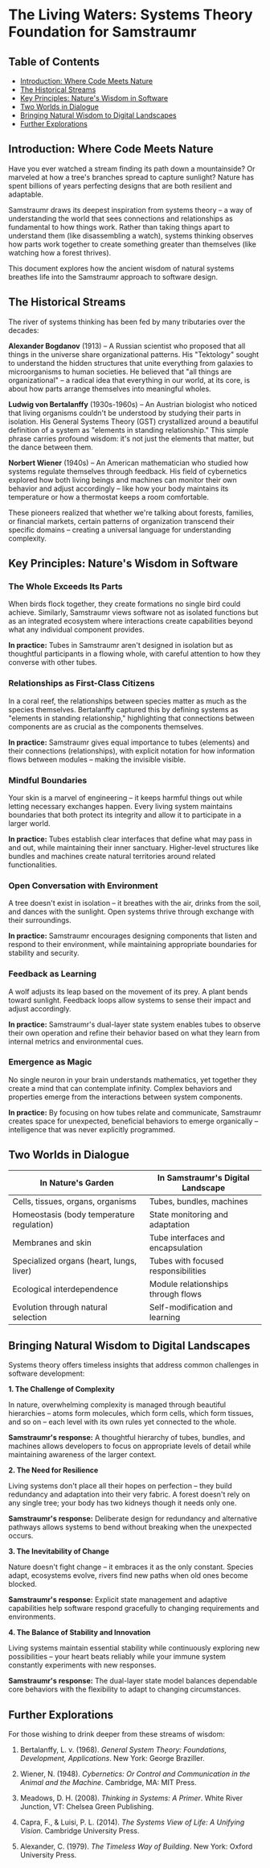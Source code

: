# The Living Waters: Systems Theory Foundation for Samstraumr


## Table of Contents
- [Introduction: Where Code Meets Nature](#introduction-where-code-meets-nature)
- [The Historical Streams](#the-historical-streams)
- [Key Principles: Nature's Wisdom in Software](#key-principles-natures-wisdom-in-software)
- [Two Worlds in Dialogue](#two-worlds-in-dialogue)
- [Bringing Natural Wisdom to Digital Landscapes](#bringing-natural-wisdom-to-digital-landscapes)
- [Further Explorations](#further-explorations)

## Introduction: Where Code Meets Nature

Have you ever watched a stream finding its path down a mountainside? Or marveled at how a tree's branches spread to capture sunlight? Nature has spent billions of years perfecting designs that are both resilient and adaptable.

Samstraumr draws its deepest inspiration from systems theory – a way of understanding the world that sees connections and relationships as fundamental to how things work. Rather than taking things apart to understand them (like disassembling a watch), systems thinking observes how parts work together to create something greater than themselves (like watching how a forest thrives).

This document explores how the ancient wisdom of natural systems breathes life into the Samstraumr approach to software design.

## The Historical Streams

The river of systems thinking has been fed by many tributaries over the decades:

**Alexander Bogdanov** (1913) – A Russian scientist who proposed that all things in the universe share organizational patterns. His "Tektology" sought to understand the hidden structures that unite everything from galaxies to microorganisms to human societies. He believed that "all things are organizational" – a radical idea that everything in our world, at its core, is about how parts arrange themselves into meaningful wholes.

**Ludwig von Bertalanffy** (1930s-1960s) – An Austrian biologist who noticed that living organisms couldn't be understood by studying their parts in isolation. His General Systems Theory (GST) crystallized around a beautiful definition of a system as "elements in standing relationship." This simple phrase carries profound wisdom: it's not just the elements that matter, but the dance between them.

**Norbert Wiener** (1940s) – An American mathematician who studied how systems regulate themselves through feedback. His field of cybernetics explored how both living beings and machines can monitor their own behavior and adjust accordingly – like how your body maintains its temperature or how a thermostat keeps a room comfortable.

These pioneers realized that whether we're talking about forests, families, or financial markets, certain patterns of organization transcend their specific domains – creating a universal language for understanding complexity.

## Key Principles: Nature's Wisdom in Software

### The Whole Exceeds Its Parts

When birds flock together, they create formations no single bird could achieve. Similarly, Samstraumr views software not as isolated functions but as an integrated ecosystem where interactions create capabilities beyond what any individual component provides.

**In practice:** Tubes in Samstraumr aren't designed in isolation but as thoughtful participants in a flowing whole, with careful attention to how they converse with other tubes.

### Relationships as First-Class Citizens

In a coral reef, the relationships between species matter as much as the species themselves. Bertalanffy captured this by defining systems as "elements in standing relationship," highlighting that connections between components are as crucial as the components themselves.

**In practice:** Samstraumr gives equal importance to tubes (elements) and their connections (relationships), with explicit notation for how information flows between modules – making the invisible visible.

### Mindful Boundaries

Your skin is a marvel of engineering – it keeps harmful things out while letting necessary exchanges happen. Every living system maintains boundaries that both protect its integrity and allow it to participate in a larger world.

**In practice:** Tubes establish clear interfaces that define what may pass in and out, while maintaining their inner sanctuary. Higher-level structures like bundles and machines create natural territories around related functionalities.

### Open Conversation with Environment

A tree doesn't exist in isolation – it breathes with the air, drinks from the soil, and dances with the sunlight. Open systems thrive through exchange with their surroundings.

**In practice:** Samstraumr encourages designing components that listen and respond to their environment, while maintaining appropriate boundaries for stability and security.

### Feedback as Learning

A wolf adjusts its leap based on the movement of its prey. A plant bends toward sunlight. Feedback loops allow systems to sense their impact and adjust accordingly.

**In practice:** Samstraumr's dual-layer state system enables tubes to observe their own operation and refine their behavior based on what they learn from internal metrics and environmental cues.

### Emergence as Magic

No single neuron in your brain understands mathematics, yet together they create a mind that can contemplate infinity. Complex behaviors and properties emerge from the interactions between system components.

**In practice:** By focusing on how tubes relate and communicate, Samstraumr creates space for unexpected, beneficial behaviors to emerge organically – intelligence that was never explicitly programmed.

## Two Worlds in Dialogue

| In Nature's Garden | In Samstraumr's Digital Landscape |
|-----------------|---------------------------|
| Cells, tissues, organs, organisms | Tubes, bundles, machines |
| Homeostasis (body temperature regulation) | State monitoring and adaptation |
| Membranes and skin | Tube interfaces and encapsulation |
| Specialized organs (heart, lungs, liver) | Tubes with focused responsibilities |
| Ecological interdependence | Module relationships through flows |
| Evolution through natural selection | Self-modification and learning |

## Bringing Natural Wisdom to Digital Landscapes

Systems theory offers timeless insights that address common challenges in software development:

**1. The Challenge of Complexity**

In nature, overwhelming complexity is managed through beautiful hierarchies – atoms form molecules, which form cells, which form tissues, and so on – each level with its own rules yet connected to the whole.

**Samstraumr's response:** A thoughtful hierarchy of tubes, bundles, and machines allows developers to focus on appropriate levels of detail while maintaining awareness of the larger context.

**2. The Need for Resilience**

Living systems don't place all their hopes on perfection – they build redundancy and adaptation into their very fabric. A forest doesn't rely on any single tree; your body has two kidneys though it needs only one.

**Samstraumr's response:** Deliberate design for redundancy and alternative pathways allows systems to bend without breaking when the unexpected occurs.

**3. The Inevitability of Change**

Nature doesn't fight change – it embraces it as the only constant. Species adapt, ecosystems evolve, rivers find new paths when old ones become blocked.

**Samstraumr's response:** Explicit state management and adaptive capabilities help software respond gracefully to changing requirements and environments.

**4. The Balance of Stability and Innovation**

Living systems maintain essential stability while continuously exploring new possibilities – your heart beats reliably while your immune system constantly experiments with new responses.

**Samstraumr's response:** The dual-layer state model balances dependable core behaviors with the flexibility to adapt to changing circumstances.

## Further Explorations

For those wishing to drink deeper from these streams of wisdom:

1. Bertalanffy, L. v. (1968). *General System Theory: Foundations, Development, Applications*. New York: George Braziller.

2. Wiener, N. (1948). *Cybernetics: Or Control and Communication in the Animal and the Machine*. Cambridge, MA: MIT Press.

3. Meadows, D. H. (2008). *Thinking in Systems: A Primer*. White River Junction, VT: Chelsea Green Publishing.

4. Capra, F., & Luisi, P. L. (2014). *The Systems View of Life: A Unifying Vision*. Cambridge University Press.

5. Alexander, C. (1979). *The Timeless Way of Building*. New York: Oxford University Press.
